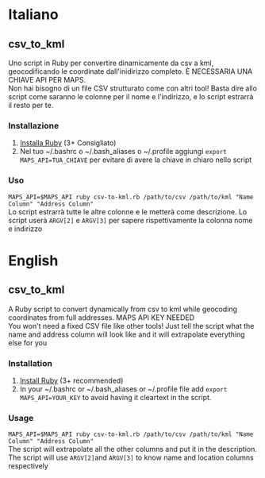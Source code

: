 # Italiano
## csv_to_kml
Uno script in Ruby per convertire dinamicamente da csv a kml, geocodificando le coordinate dall'inidirizzo completo. È NECESSARIA UNA CHIAVE API PER MAPS.  
Non hai bisogno di un file CSV strutturato come con altri tool! Basta dire allo script come saranno le colonne per il nome e l'indirizzo, e lo script estrarrà il resto per te.  

### Installazione 
1. [Installa Ruby](https://www.ruby-lang.org/it/documentation/installation/) (3+ Consigliato)  
2. Nel tuo ~/.bashrc o ~/.bash_aliases o ~/.profile aggiungi `export MAPS_API=TUA_CHIAVE` per evitare di avere la chiave in chiaro nello script

### Uso
`MAPS_API=$MAPS_API ruby csv-to-kml.rb /path/to/csv /path/to/kml "Name Column" "Address Column"`  
Lo script estrarrà tutte le altre colonne e le metterà come descrizione. Lo script userà `ARGV[2]` e `ARGV[3]` per sapere rispettivamente la colonna nome e indirizzo  

# English
## csv_to_kml
A Ruby script to convert dynamically from csv to kml while geocoding coordinates from full addresses. MAPS API KEY NEEDED  
You won't need a fixed CSV file like other tools! Just tell the script what the name and address column will look like and it will extrapolate everything else for you

### Installation
1. [Install Ruby](https://www.ruby-lang.org/en/documentation/installation/) (3+ recommended)  
2. In your ~/.bashrc or ~/.bash_aliases or ~/.profile file add `export MAPS_API=YOUR_KEY` to avoid having it cleartext in the script.

### Usage
`MAPS_API=$MAPS_API ruby csv-to-kml.rb /path/to/csv /path/to/kml "Name Column" "Address Column"`  
The script will extrapolate all the other columns and put it in the description. The script will use `ARGV[2]`and `ARGV[3]` to know name and location columns respectively
 
